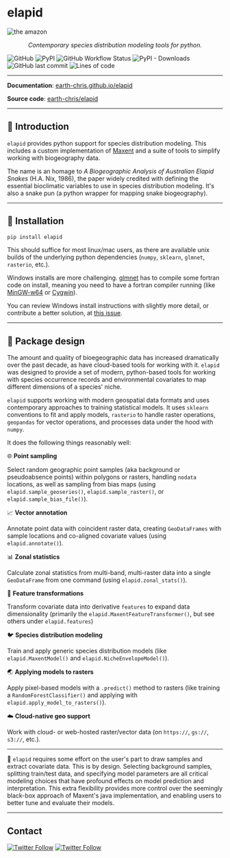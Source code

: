 # elapid

<img src="https://earth-chris.github.io/elapid/img/amazon.jpg" alt="the amazon"/>

<p align="center">
  <em>Contemporary species distribution modeling tools for python.</em>
</p>

![GitHub](https://img.shields.io/github/license/earth-chris/elapid)
![PyPI](https://img.shields.io/pypi/v/elapid)
![GitHub Workflow Status](https://img.shields.io/github/workflow/status/earth-chris/elapid/docs)
![PyPI - Downloads](https://img.shields.io/pypi/dm/elapid)
![GitHub last commit](https://img.shields.io/github/last-commit/earth-chris/elapid)
![Lines of code](https://img.shields.io/tokei/lines/github/earth-chris/elapid)

---

**Documentation**: [earth-chris.github.io/elapid](https://earth-chris.github.io/elapid)

**Source code**: [earth-chris/elapid](https://github.com/earth-chris/elapid)

---

## :snake: Introduction

`elapid` provides python support for species distribution modeling. This includes a custom implementation of [Maxent][home-maxent] and a suite of tools to simplify working with biogeography data.

The name is an homage to *A Biogeographic Analysis of Australian Elapid Snakes* (H.A. Nix, 1986), the paper widely credited with defining the essential bioclimatic variables to use in species distribution modeling. It's also a snake pun (a python wrapper for mapping snake biogeography).

---

## :seedling: Installation

```bash
pip install elapid
```

This should suffice for most linux/mac users, as there are available unix builds of the underlying python dependencies (`numpy`, `sklearn`, `glmnet`, `rasterio`, etc.).

Windows installs are more challenging. [glmnet][glmnet] has to compile some fortran code on install, meaning you need to have a fortran compiler running (like [MinGW-w64][mingw] or [Cygwin](https://www.cygwin.com/)).

You can review Windows install instructions with slightly more detail, or contribute a better solution, at [this issue][fortran-issue].

---

## :deciduous_tree: Package design

The amount and quality of bioegeographic data has increased dramatically over the past decade, as have cloud-based tools for working with it. `elapid` was designed to provide a set of modern, python-based tools for working with species occurrence records and environmental covariates to map different dimensions of a species' niche.

`elapid` supports working with modern geospatial data formats and uses contemporary approaches to training statistical models. It uses `sklearn` conventions to fit and apply models, `rasterio` to handle raster operations, `geopandas` for vector operations, and processes data under the hood with `numpy`.

It does the following things reasonably well:

:globe_with_meridians: **Point sampling**

Select random geographic point samples (aka background or pseudoabsence points) within polygons or rasters, handling `nodata` locations, as well as sampling from bias maps (using `elapid.sample_geoseries()`, `elapid.sample_raster()`, or `elapid.sample_bias_file()`).

:chart_with_upwards_trend: **Vector annotation**

Annotate point data with coincident raster data, creating `GeoDataFrames` with sample locations and co-aligned covariate values (using `elapid.annotate()`).

:bar_chart: **Zonal statistics**

Calculate zonal statistics from multi-band, multi-raster data into a single `GeoDataFrame` from one command (using `elapid.zonal_stats()`).

:bug: **Feature transformations**

Transform covariate data into derivative `features` to expand data dimensionality (primarily the `elapid.MaxentFeatureTransformer()`, but see others under `elapid.features`)

:bird: **Species distribution modeling**

Train and apply generic species distribution models (like `elapid.MaxentModel()` and `elapid.NicheEnvelopeModel()`).

:earth_asia: **Applying models to rasters**

Apply pixel-based models with a `.predict()` method to rasters (like training a `RandomForestClassifier()` and applying with `elapid.apply_model_to_rasters()`).

:cloud: **Cloud-native geo support**

Work with cloud- or web-hosted raster/vector data (on `https://`, `gs://`, `s3://`, etc.).

---

:snake: `elapid` requires some effort on the user's part to draw samples and extract covariate data. This is by design. Selecting background samples, splitting train/test data, and specifying model parameters are all critical modeling choices that have profound effects on model prediction and interpretation. This extra flexibility provides more control over the seemingly black-box approach of Maxent's java implementation, and enabling users to better tune and evaluate their models.

---

## Contact

<a href="https://twitter.com/earth_chris">![Twitter Follow](https://img.shields.io/twitter/follow/earth_chris)</a>
<a href="https://twitter.com/forestobs">![Twitter Follow](https://img.shields.io/twitter/follow/forestobs)</a>


[home-maxent]: https://biodiversityinformatics.amnh.org/open_source/maxent/
[r-maxnet]: https://github.com/mrmaxent/maxnet
[glmnet]: https://github.com/civisanalytics/python-glmnet/
[fortran-issue]: https://github.com/earth-chris/elapid/issues/9
[mingw]: https://www.mingw-w64.org/
